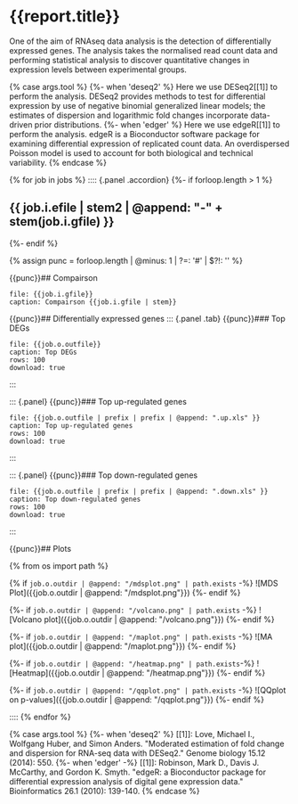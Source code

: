 # {{report.title}}

One of the aim of RNAseq data analysis is the detection of differentially expressed genes. The analysis takes the normalised read count data and performing statistical analysis to discover quantitative changes in expression levels between experimental groups.

{% case args.tool %}
	{%- when 'deseq2' %}
Here we use DESeq2[[1]] to perform the analysis. DESeq2 provides methods to test for differential expression by use of negative binomial generalized linear models; the estimates of dispersion and logarithmic fold changes incorporate data-driven prior distributions.
	{%- when 'edger' %}
Here we use edgeR[[1]] to perform the analysis. edgeR is a Bioconductor software package for examining differential expression of replicated count data. An overdispersed Poisson model is used to account for both biological and technical variability.
{% endcase %}

{% for job in jobs %}
:::: {.panel .accordion}
{%- if forloop.length > 1 %}
## {{ job.i.efile | stem2 | @append: "-" + stem(job.i.gfile) }}
{%-	endif %}

{% 	assign punc = forloop.length | @minus: 1 | ?=: '#' | $?!: ''  %}

{{punc}}## Compairson

```table
file: {{job.i.gfile}}
caption: Compairson {{job.i.gfile | stem}}
```

{{punc}}## Differentially expressed genes
::: {.panel .tab}
{{punc}}### Top DEGs

```table
file: {{job.o.outfile}}
caption: Top DEGs
rows: 100
download: true
```
:::

::: {.panel}
{{punc}}### Top up-regulated genes

```table
file: {{job.o.outfile | prefix | prefix | @append: ".up.xls" }}
caption: Top up-regulated genes
rows: 100
download: true
```
:::

::: {.panel}
{{punc}}### Top down-regulated genes

```table
file: {{job.o.outfile | prefix | prefix | @append: ".down.xls" }}
caption: Top down-regulated genes
rows: 100
download: true
```
:::

{{punc}}## Plots

{% 	from os import path %}

{% 	if `job.o.outdir | @append: "/mdsplot.png" | path.exists` -%}
![MDS Plot]({{job.o.outdir | @append: "/mdsplot.png"}})
{%- endif %}

{%-	if `job.o.outdir | @append: "/volcano.png" | path.exists` -%}
![Volcano plot]({{job.o.outdir | @append: "/volcano.png"}})
{%- endif %}

{%-	if `job.o.outdir | @append: "/maplot.png" | path.exists` -%}
![MA plot]({{job.o.outdir | @append: "/maplot.png"}})
{%- endif %}

{%-	if `job.o.outdir | @append: "/heatmap.png" | path.exists`-%}
![Heatmap]({{job.o.outdir | @append: "/heatmap.png"}})
{%- endif %}

{%-	if `job.o.outdir | @append: "/qqplot.png" | path.exists` -%}
![QQplot on p-values]({{job.o.outdir | @append: "/qqplot.png"}})
{%- endif %}

::::
{% endfor %}


{% case args.tool %}
	{%- when 'deseq2' %}
[[1]]: Love, Michael I., Wolfgang Huber, and Simon Anders. "Moderated estimation of fold change and dispersion for RNA-seq data with DESeq2." Genome biology 15.12 (2014): 550.
	{%- when 'edger' -%}
[[1]]: Robinson, Mark D., Davis J. McCarthy, and Gordon K. Smyth. "edgeR: a Bioconductor package for differential expression analysis of digital gene expression data." Bioinformatics 26.1 (2010): 139-140.
{% endcase %}
